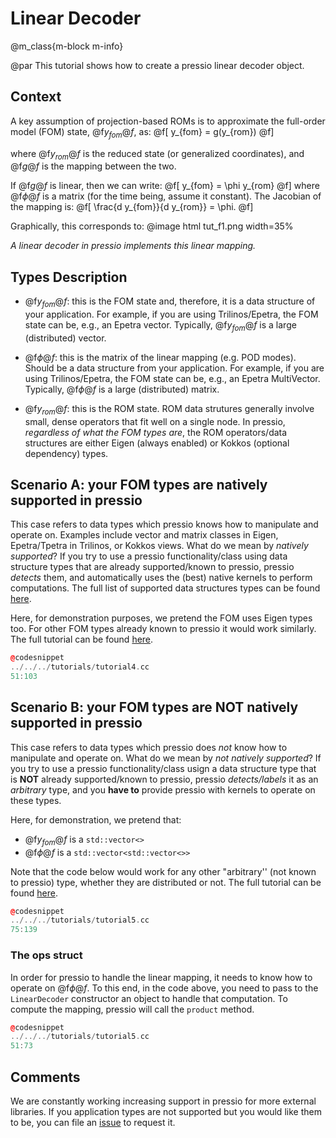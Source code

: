 
# Linear Decoder

@m_class{m-block m-info}

@par
This tutorial shows how to create a pressio linear decoder object.


## Context
A key assumption of projection-based ROMs is to approximate the full-order
model (FOM) state, @f$y_{fom}@f$, as:
@f[
y_{fom} = g(y_{rom})
@f]

where @f$y_{rom}@f$ is the reduced state (or generalized coordinates),
and @f$g@f$ is the mapping between the two.

If @f$g@f$ is linear, then we can write:
@f[
y_{fom} = \phi y_{rom}
@f]
where @f$\phi@f$ is a matrix (for the time being, assume it constant).
The Jacobian of the mapping is:
@f[
\frac{d y_{fom}}{d y_{rom}} = \phi.
@f]

Graphically, this corresponds to:
@image html tut_f1.png width=35%

*A linear decoder in pressio implements this linear mapping.*


## Types Description

* @f$y_{fom}@f$: this is the FOM state and, therefore, it is a data structure of your application.
For example, if you are using Trilinos/Epetra, the FOM state can be, e.g., an Epetra vector.
Typically, @f$y_{fom}@f$ is a large (distributed) vector.

* @f$\phi@f$: this is the matrix of the linear mapping (e.g. POD modes).
Should be a data structure from your application.
For example, if you are using Trilinos/Epetra, the FOM state can be, e.g., an Epetra MultiVector.
Typically, @f$\phi@f$ is a large (distributed) matrix.

* @f$y_{rom}@f$: this is the ROM state.
ROM data strutures generally involve small, dense operators that fit well on a single node.
In pressio, *regardless of what the FOM types are*, the ROM operators/data structures
are either Eigen (always enabled) or Kokkos (optional dependency) types.



## Scenario A: your FOM types are natively supported in pressio

This case refers to data types which pressio knows how to manipulate and operate on.
Examples include vector and matrix classes in Eigen, Epetra/Tpetra in Trilinos, or Kokkos views.
What do we mean by *natively supported*? If you try to use a pressio
functionality/class using data structure types that are already supported/known
to pressio, pressio *detects* them, and automatically uses the (best)
native kernels to perform computations.
The full list of supported data structures types can be found [here](\todo).

Here, for demonstration purposes, we pretend the FOM uses Eigen types too.
For other FOM types already known to pressio it would work similarly.
The full tutorial can be found [here](https://github.com/Pressio/pressio-tutorials/blob/master/tutorials/tutorial4.cc).

```cpp
@codesnippet
../../../tutorials/tutorial4.cc
51:103
```


## Scenario B: your FOM types are NOT natively supported in pressio

This case refers to data types which pressio does *not* know how to manipulate and operate on.
What do we mean by *not natively supported*? If you try to use a pressio
functionality/class usign a data structure type that is **NOT** already supported/known
to pressio, pressio *detects/labels* it as an *arbitrary* type, and
you **have to** provide pressio with kernels to operate on these types.

Here, for demonstration, we pretend that:
* @f$y_{fom}@f$ is a `std::vector<>`
* @f$\phi@f$ is a `std::vector<std::vector<>>`

Note that the code below would work for any other "arbitrary'' (not known to pressio) type,
whether they are distributed or not.
The full tutorial can be found [here](https://github.com/Pressio/pressio-tutorials/blob/master/tutorials/tutorial5.cc).

```cpp
@codesnippet
../../../tutorials/tutorial5.cc
75:139
```

### The ops struct
In order for pressio to handle the linear mapping, it needs to know
how to operate on @f$\phi@f$. To this end, in the code above,
you need to pass to the `LinearDecoder` constructor an object to handle that computation.
To compute the mapping, pressio will call the `product` method.
```cpp
@codesnippet
../../../tutorials/tutorial5.cc
51:73
```

## Comments

We are constantly working increasing support in pressio for more external libraries.
If you application types are not supported but you would like them to be,
you can file an [issue](https://github.com/Pressio/pressio/issues) to request it.
